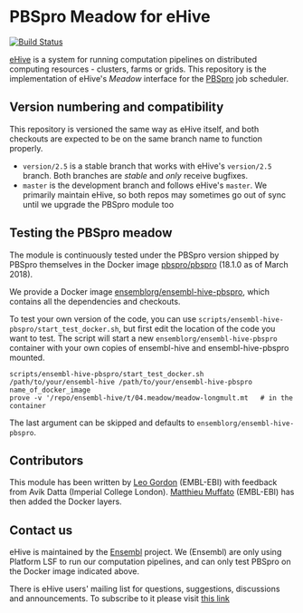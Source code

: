 
PBSpro Meadow for eHive
=======================

[![Build Status](https://travis-ci.org/Ensembl/ensembl-hive-pbspro.svg?branch=version/2.5)](https://travis-ci.org/Ensembl/ensembl-hive-pbspro)

[eHive](https://github.com/Ensembl/ensembl-hive) is a system for running computation pipelines on distributed computing resources - clusters, farms or grids.
This repository is the implementation of eHive's _Meadow_ interface for the [PBSpro](https://research.cs.wisc.edu/pbspro/) job scheduler.


Version numbering and compatibility
-----------------------------------

This repository is versioned the same way as eHive itself, and both
checkouts are expected to be on the same branch name to function properly.
* `version/2.5` is a stable branch that works with eHive's `version/2.5`
  branch. Both branches are _stable_ and _only_ receive bugfixes.
* `master` is the development branch and follows eHive's `master`. We
  primarily maintain eHive, so both repos may sometimes go out of sync
  until we upgrade the PBSpro module too


Testing the PBSpro meadow
-------------------------

The module is continuously tested under the PBSpro version shipped by
PBSpro themselves in the Docker image [pbspro/pbspro](https://hub.docker.com/r/pbspro/pbspro/)
(18.1.0 as of March 2018).

We provide a Docker image
[ensemblorg/ensembl-hive-pbspro](https://hub.docker.com/r/ensemblorg/ensembl-hive-pbspro/),
which contains all the dependencies and checkouts.

To test your own version of the code, you can use
`scripts/ensembl-hive-pbspro/start_test_docker.sh`,
but first edit the location of the code you want to test.
The script will start a new ``ensemblorg/ensembl-hive-pbspro`` container with
your own copies of ensembl-hive and ensembl-hive-pbspro mounted.

```
scripts/ensembl-hive-pbspro/start_test_docker.sh /path/to/your/ensembl-hive /path/to/your/ensembl-hive-pbspro name_of_docker_image
prove -v '/repo/ensembl-hive/t/04.meadow/meadow-longmult.mt   # in the container

```

The last argument can be skipped and defaults to `ensemblorg/ensembl-hive-pbspro`.

Contributors
------------

This module has been written by [Leo Gordon](https://github.com/ens-lg4)
(EMBL-EBI) with feedback from Avik Datta (Imperial College London). 
[Matthieu Muffato](https://github.com/muffato) (EMBL-EBI) has then added
the Docker layers.


Contact us
----------

eHive is maintained by the [Ensembl](http://www.ensembl.org/info/about/) project.
We (Ensembl) are only using Platform LSF to run our computation
pipelines, and can only test PBSpro on the Docker image indicated above.

There is eHive users' mailing list for questions, suggestions, discussions and announcements.
To subscribe to it please visit [this link](http://listserver.ebi.ac.uk/mailman/listinfo/ehive-users)

